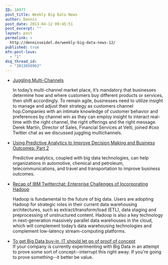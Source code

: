 ```yaml
---
ID: 10977
post_title: Weekly Big Data News
author: Dennis
post_date: 2013-04-12 09:45:51
post_excerpt: ""
layout: post
permalink: >
  http://dennisseidel.de/weekly-big-data-news-12/
published: true
mfn-post-love:
  - "1"
dsq_thread_id:
  - "3813850963"
---
```

<ul class="scrd_digest">
<li><a href="http://feedproxy.google.com/~r/ibm-big-data-hub/~3/_pxe3Vo93rk/juggling-multi-channels" rel="external">Juggling Multi-Channels</a>
<div><div><div><div><p>In today’s multi-channel market place, it’s mandatory that businesses determine how and where customers buy different products or services, then shift accordingly. To remain agile, businesses need to utilize insight to manage and adjust their strategy as customers channel hop.Companies with an intimate knowledge of customer behavior and preferences by channel win as they can employ insight to interact real-time with the right channel, the right offerings and the right message. Derek Martin, Director of Sales, Financial Services at Velti, joined #cxo Twitter chat as we discussed juggling multichannels.</p>
</div></div></div><img src="http://feeds.feedburner.com/~r/ibm-big-data-hub/~4/_pxe3Vo93rk" height="1" width="1" /></div>
</li>
<li><a href="http://feedproxy.google.com/~r/ibm-big-data-hub/~3/_wZiPswECYw/using-predictive-analytics-improve-decision-making-and-business-outcomes-part-2" rel="external">Using Predictive Analytics to Improve Decision Making and Business Outcomes: Part 2</a>
<div><div><div><div><p>Predictive analytics, coupled with big data technologies, can help organizations in automotive, chemical and petroleum, telecommunications, and travel and transportation to improve business outcomes.</p>
</div></div></div><img src="http://feeds.feedburner.com/~r/ibm-big-data-hub/~4/_wZiPswECYw" height="1" width="1" /></div>
</li>
<li><a href="http://feedproxy.google.com/~r/ibm-big-data-hub/~3/ouYAScUJeXY/recap-ibm-twitterchat-enterprise-challenges-incorporating-hadoop" rel="external">Recap of IBM Twitterchat: Enterprise Challenges of Incorporating Hadoop</a>
<div><div><div><div><p>Hadoop is fundamental to the future of big data. Users are adopting Hadoop for strategic roles in their current data warehousing architectures, such as extract/transform/load (ETL), data staging and preprocessing of unstructured content. Hadoop is also a key technology in next-generation massively parallel data warehouses in the cloud, which will complement today’s data warehousing technologies and complement low-latency stream-computing platforms.</p></div></div></div><img src="http://feeds.feedburner.com/~r/ibm-big-data-hub/~4/ouYAScUJeXY" height="1" width="1" /></div>
</li>
<li><a href="http://www.techrepublic.com/blog/big-data-analytics/to-get-big-data-buy-in-it-should-let-go-of-proof-of-concept/418" rel="external">To get Big Data buy-in, IT should let go of proof of concept</a>
<div>If your company is currently experimenting with Big Data in an attempt to prove some sort of concept--interrupt this right away. If you're going to prove something--it better be value.</div>
</li>
</ul>